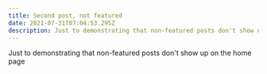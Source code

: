 ```yaml
---
title: Second post, not featured
date: 2021-07-31T07:04:53.295Z
description: Just to demonstrating that non-featured posts don't show up on the home page
---
```


Just to demonstrating that non-featured posts don't show up on the home page
